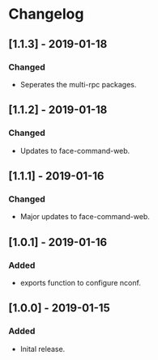 # Changelog

## [1.1.3] - 2019-01-18
### Changed
- Seperates the multi-rpc packages.

## [1.1.2] - 2019-01-18
### Changed
- Updates to face-command-web.

## [1.1.1] - 2019-01-16
### Changed
- Major updates to face-command-web.

## [1.0.1] - 2019-01-16
### Added
- exports function to configure nconf.

## [1.0.0] - 2019-01-15
### Added
- Inital release.